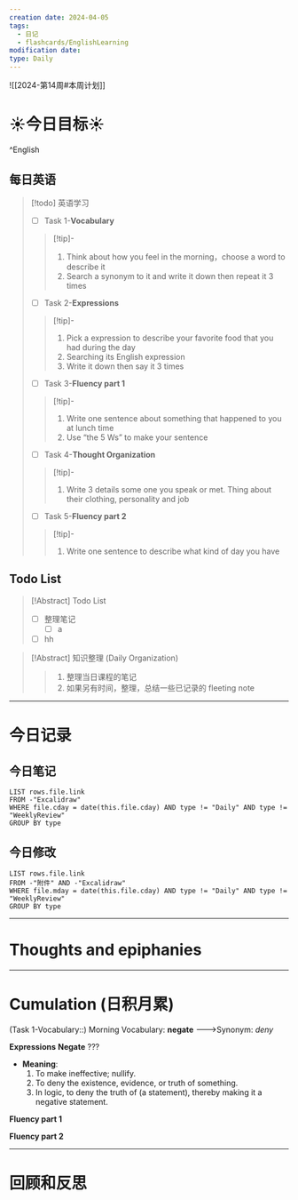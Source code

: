 ```yaml
---
creation date: 2024-04-05
tags:
  - 日记
  - flashcards/EnglishLearning
modification date: 
type: Daily
---
```


![[2024-第14周#本周计划]]
# ☀今日目标☀
^English
## 每日英语
> [!todo] 英语学习
> - [ ]  Task 1-**Vocabulary**
> >[!tip]- 
> >	1. Think about how you feel in the morning，choose a word to describe it
> >	2. Search a synonym to it and write it down then repeat it 3 times
> - [ ]  Task 2-**Expressions**
> >[!tip]-
> >	1. Pick a expression to describe your favorite food that you had during the day
> >	2. Searching its English expression
> >	3. Write it down then say it 3 times
> - [ ] Task 3-**Fluency part 1**
> > [!tip]-
> >	1. Write one sentence about something that happened to you at lunch time
> >	2. Use “the 5 Ws”  to make your sentence
> - [ ] Task 4-**Thought Organization**
> > [!tip]-
> >	1. Write 3 details some one you speak or met. Thing about their clothing, personality and job
> - [ ] Task 5-**Fluency part 2**
> > [!tip]-
> >	1. Write one sentence to describe what kind of day you have
## Todo List
>[!Abstract] Todo List
>- [ ] 整理笔记
>	- [ ] a
>-  [ ] hh

>[!Abstract] 知识整理 (Daily Organization)
>>1. 整理当日课程的笔记 
>> 2. 如果另有时间，整理，总结一些已记录的 fleeting note

---
# 今日记录
## 今日笔记
```dataview
LIST rows.file.link
FROM -"Excalidraw"
WHERE file.cday = date(this.file.cday) AND type != "Daily" AND type != "WeeklyReview"
GROUP BY type
```
## 今日修改
```dataview
LIST rows.file.link
FROM -"附件" AND -"Excalidraw"
WHERE file.mday = date(this.file.cday) AND type != "Daily" AND type != "WeeklyReview"
GROUP BY type
```

---
# Thoughts and epiphanies

---
# Cumulation (日积月累)
(Task 1-Vocabulary::) Morning Vocabulary: **negate** --->Synonym: *deny*
<!--SR:!2024-05-07,13,270-->

**Expressions**
**Negate**
???
- **Meaning**:
    1. To make ineffective; nullify.
    2. To deny the existence, evidence, or truth of something.
    3. In logic, to deny the truth of (a statement), thereby making it a negative statement.
<!--SR:!2024-04-30,6,250-->

**Fluency part 1**

**Fluency part 2**

---
# 回顾和反思